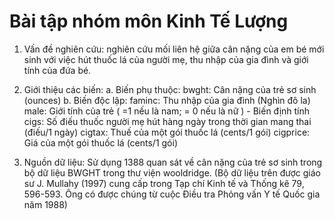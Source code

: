 # Bài tập nhóm môn Kinh Tế Lượng

1. Vấn đề nghiên cứu: nghiên cứu mối liên hệ giữa cân nặng của em bé mới sinh với việc hút thuốc lá của người mẹ, thu nhập của gia đình và giới tính của đứa bé. 

2. Giới thiệu các biến:
a. Biến phụ thuộc: 
  bwght: Cân nặng của trẻ sơ sinh (ounces)
b. Biến độc lập:
  faminc: Thu nhập của gia đình (Nghìn đô la)
  male: Giới tính của trẻ ( =1 nếu là nam; = 0 nếu là nữ ) - Biến định tính
  cigs: Số điếu thuốc người mẹ hút hàng ngày trong thời gian mang thai (điếu/1 ngày)
  cigtax: Thuế của một gói thuốc lá (cents/1 gói)
  cigprice: Giá của một gói thuốc lá (cents/1 gói)
  
3. Nguồn dữ liệu: Sử dụng 1388 quan sát về cân nặng của trẻ sơ sinh trong bộ dữ liệu BWGHT trong thư viện wooldridge.
(Bộ dữ liệu trên được giáo sư J. Mullahy (1997) cung cấp trong Tạp chí Kinh tế và Thống kê 79, 596-593. 
 Ông có được chúng từ cuộc Điều tra Phỏng vấn Y tế Quốc gia năm 1988)
